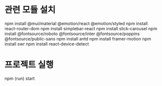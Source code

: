 # 관련 모듈 설치

npm install @mui/material @emotion/react @emotion/styled
npm install react-router-dom
npm install simplebar-react
npm install slick-carousel
npm install @fontsource/roboto @fontsource/inter @fontsource/poppins @fontsource/public-sans
npm install antd
npm install framer-motion
npm install swr
npm install react-device-detect

# 프로젝트 실행

npm (run) start

